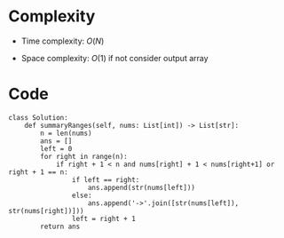 # Complexity
- Time complexity:
    $O(N)$

- Space complexity:
    $O(1)$ if not consider output array

# Code
```python3 []
class Solution:
    def summaryRanges(self, nums: List[int]) -> List[str]:
        n = len(nums)
        ans = []
        left = 0
        for right in range(n):
            if right + 1 < n and nums[right] + 1 < nums[right+1] or right + 1 == n:
                if left == right:
                    ans.append(str(nums[left]))
                else:
                    ans.append('->'.join([str(nums[left]), str(nums[right])]))
                left = right + 1
        return ans
```